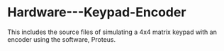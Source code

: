 # Hardware---Keypad-Encoder
This includes the source files of simulating a 4x4 matrix keypad with an encoder using the software, Proteus.
